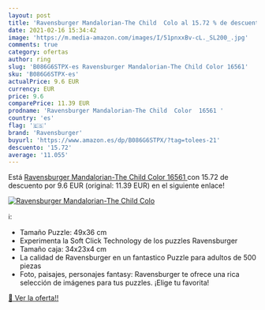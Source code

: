 ```yaml
---
layout: post
title: 'Ravensburger Mandalorian-The Child  Colo al 15.72 % de descuento'
date: 2021-02-16 15:34:42
image: 'https://m.media-amazon.com/images/I/51pnxxBv-cL._SL200_.jpg'
comments: true
category: ofertas
author: ring
slug: 'B086G6STPX-es Ravensburger Mandalorian-The Child Color 16561'
sku: 'B086G6STPX-es'
actualPrice: 9.6 EUR
currency: EUR
price: 9.6
comparePrice: 11.39 EUR
prodname: 'Ravensburger Mandalorian-The Child  Color  16561 '
country: 'es'
flag: '🇪🇸'
brand: 'Ravensburger'
buyurl: 'https://www.amazon.es/dp/B086G6STPX/?tag=tolees-21'
descuento: '15.72'
average: '11.055'
---
```


Está [Ravensburger Mandalorian-The Child  Color  16561 ](https://www.amazon.es/dp/B086G6STPX/?tag=tolees-21) con 15.72 de descuento por 9.6 EUR (original: 11.39 EUR) en el siguiente enlace!

[![Ravensburger Mandalorian-The Child  Colo](https://m.media-amazon.com/images/I/51pnxxBv-cL._SL200_.jpg)](https://www.amazon.es/dp/B086G6STPX/?tag=tolees-21)

ℹ️:

- Tamaño Puzzle: 49x36 cm
- Experimenta la Soft Click Technology de los puzzles Ravensburger
- Tamaño caja: 34x23x4 cm
- La calidad de Ravensburger en un fantastico Puzzle para adultos de 500 piezas
- Foto, paisajes, personajes fantasy: Ravensburger te ofrece una rica selección de imágenes para tus puzzles. ¡Elige tu favorita!

[🛒 Ver la oferta!!](https://www.amazon.es/dp/B086G6STPX/?tag=tolees-21)
